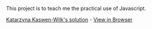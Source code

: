 This project is to teach me the practical use of Javascript.

[Katarzyna Kaswen-Wilk's solution](https://github.com/kikupiku/Rock-Paper-Scissors) - [View in Browser](https://kikupiku.github.io/Rock-Paper-Scissors/)
